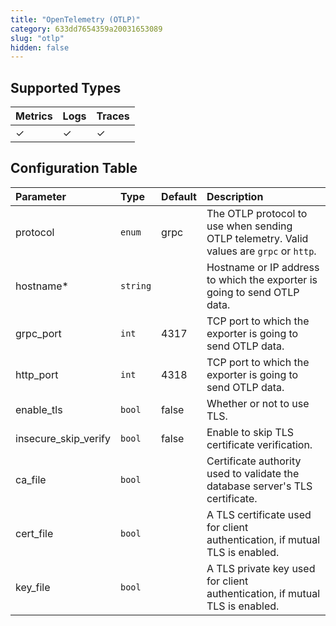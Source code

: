 ```yaml
---
title: "OpenTelemetry (OTLP)"
category: 633dd7654359a20031653089
slug: "otlp"
hidden: false
---
```


## Supported Types

| Metrics | Logs | Traces |
| :------ | :--- | :----- |
| ✓       | ✓    | ✓      |

## Configuration Table

| Parameter            | Type     | Default | Description                                                                              |
| :------------------- | :------- | :------ | :--------------------------------------------------------------------------------------- |
| protocol             | `enum`   | grpc    | The OTLP protocol to use when sending OTLP telemetry. Valid values are `grpc` or `http`. |
| hostname\*           | `string` |         | Hostname or IP address to which the exporter is going to send OTLP data.                 |
| grpc_port            | `int`    | 4317    | TCP port to which the exporter is going to send OTLP data.                               |
| http_port            | `int`    | 4318    | TCP port to which the exporter is going to send OTLP data.                               |
| enable_tls           | `bool`   | false   | Whether or not to use TLS.                                                               |
| insecure_skip_verify | `bool`   | false   | Enable to skip TLS certificate verification.                                             |
| ca_file              | `bool`   |         | Certificate authority used to validate the database server's TLS certificate.            |
| cert_file            | `bool`   |         | A TLS certificate used for client authentication, if mutual TLS is enabled.              |
| key_file             | `bool`   |         | A TLS private key used for client authentication, if mutual TLS is enabled.              |